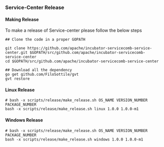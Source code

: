 ### Service-Center Release

#### Making Release

To make a release of Service-center please follow the below steps

```
## Clone the code in a proper GOPATH

git clone https://github.com/apache/incubator-servicecomb-service-center.git $GOPATH/src/github.com/apache/incubator-servicecomb-service-center
cd $GOPATH/src/github.com/apache/incubator-servicecomb-service-center

## Download all the dependency
go get github.com/FiloSottile/gvt
gvt restore

```

#### Linux Release

```
# bash -x scripts/release/make_release.sh OS_NAME VERSION_NUMBER PACKAGE_NUMBER
bash -x scripts/release/make_release.sh linux 1.0.0 1.0.0-m1
```

#### Windows Release

```
# bash -x scripts/release/make_release.sh OS_NAME VERSION_NUMBER PACKAGE_NUMBER
bash -x scripts/release/make_release.sh windows 1.0.0 1.0.0-m1
```


